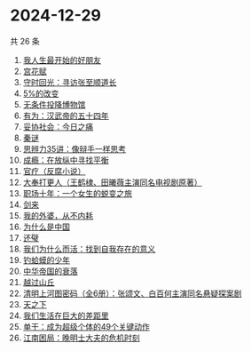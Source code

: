 # 2024-12-29

共 26 条

<!-- BEGIN WEREAD -->
<!-- 最后更新时间 2024-12-29 12:01:04 +0800 -->
1. [我人生最开始的好朋友](https://weread.qq.com/web/bookDetail/d5432980813ab96fbg0196e0)
1. [宫花赋](https://weread.qq.com/web/bookDetail/2d932800813ab97d4g0169ab)
1. [守时回光：寻访张至顺道长](https://weread.qq.com/web/bookDetail/18b324a0813ab9818g0186df)
1. [5%的改变](https://weread.qq.com/web/bookDetail/39e32100813ab7120g01631e)
1. [无条件投降博物馆](https://weread.qq.com/web/bookDetail/e0c32c90813ab9859g012683)
1. [有为：汉武帝的五十四年](https://weread.qq.com/web/bookDetail/dba32c60813ab9884g015826)
1. [妥协社会：今日之痛](https://weread.qq.com/web/bookDetail/58432770813ab774eg01379b)
1. [秦谜](https://weread.qq.com/web/bookDetail/67732020813ab986dg011fd2)
1. [思辨力35讲：像辩手一样思考](https://weread.qq.com/web/bookDetail/cf132e10813ab92e9g018088)
1. [成瘾：在放纵中寻找平衡](https://weread.qq.com/web/bookDetail/9e8321b0813ab7bf1g013230)
1. [官疗（反腐小说）](https://weread.qq.com/web/bookDetail/34a32890813ab96b0g016c03)
1. [大奉打更人（王鹤棣、田曦薇主演同名电视剧原著）](https://weread.qq.com/web/bookDetail/72432c2071c4a37d72460a5)
1. [职场十年：一个女生的蜕变之旅](https://weread.qq.com/web/bookDetail/327325b0813ab9717g014fa0)
1. [剑来](https://weread.qq.com/web/bookDetail/8e5326b07153adcf8e53d42)
1. [我的外婆，从不内耗](https://weread.qq.com/web/bookDetail/1b732f30813ab8b37g0121a2)
1. [为什么是中国](https://weread.qq.com/web/bookDetail/f3232fe07239b3b7f32034a)
1. [还璧](https://weread.qq.com/web/bookDetail/122320b0813ab978ag018f64)
1. [我们为什么而活：找到自我存在的意义](https://weread.qq.com/web/bookDetail/39d32a40813ab9707g015a02)
1. [钓蛤蟆的少年](https://weread.qq.com/web/bookDetail/79a329a0813ab97e3g01273b)
1. [中华帝国的衰落](https://weread.qq.com/web/bookDetail/0c8325e05d1f110c8edf190)
1. [越过山丘](https://weread.qq.com/web/bookDetail/62e32e30813ab907fg01912e)
1. [清明上河图密码（全6册）：张颂文、白百何主演同名悬疑探案剧](https://weread.qq.com/web/bookDetail/54432ff05c8966544e5bbfe)
1. [天之下](https://weread.qq.com/web/bookDetail/4de326a0721770aa4de95f4)
1. [我们生活在巨大的差距里](https://weread.qq.com/web/bookDetail/286329405b40f728668c477)
1. [单干：成为超级个体的49个关键动作](https://weread.qq.com/web/bookDetail/98932f30813ab7f59g017f05)
1. [江南困局：晚明⼠⼤夫的危机时刻](https://weread.qq.com/web/bookDetail/f7632f50813ab9598g01376d)
<!-- END WEREAD -->